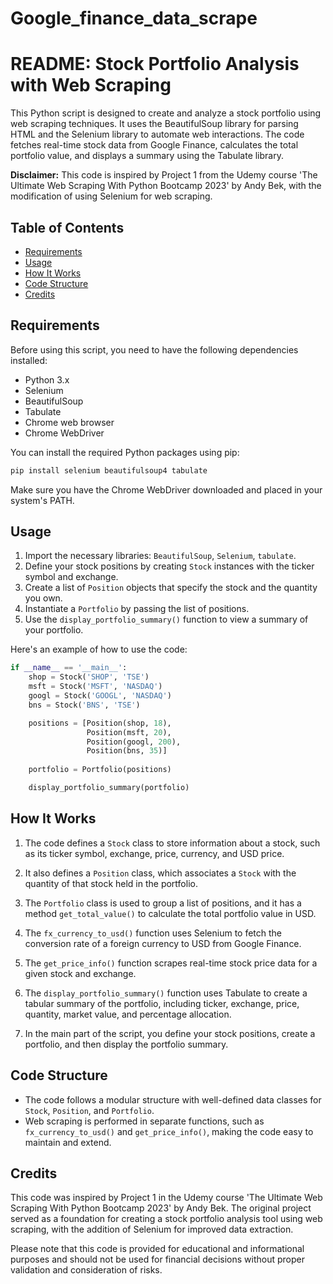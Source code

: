 # Google_finance_data_scrape
# README: Stock Portfolio Analysis with Web Scraping

This Python script is designed to create and analyze a stock portfolio using web scraping techniques. It uses the BeautifulSoup library for parsing HTML and the Selenium library to automate web interactions. The code fetches real-time stock data from Google Finance, calculates the total portfolio value, and displays a summary using the Tabulate library.

**Disclaimer:** This code is inspired by Project 1 from the Udemy course 'The Ultimate Web Scraping With Python Bootcamp 2023' by Andy Bek, with the modification of using Selenium for web scraping.

## Table of Contents
- [Requirements](#requirements)
- [Usage](#usage)
- [How It Works](#how-it-works)
- [Code Structure](#code-structure)
- [Credits](#credits)

## Requirements
Before using this script, you need to have the following dependencies installed:
- Python 3.x
- Selenium
- BeautifulSoup
- Tabulate
- Chrome web browser
- Chrome WebDriver

You can install the required Python packages using pip:

```bash
pip install selenium beautifulsoup4 tabulate
```

Make sure you have the Chrome WebDriver downloaded and placed in your system's PATH.

## Usage
1. Import the necessary libraries: `BeautifulSoup`, `Selenium`, `tabulate`.
2. Define your stock positions by creating `Stock` instances with the ticker symbol and exchange.
3. Create a list of `Position` objects that specify the stock and the quantity you own.
4. Instantiate a `Portfolio` by passing the list of positions.
5. Use the `display_portfolio_summary()` function to view a summary of your portfolio.

Here's an example of how to use the code:

```python
if __name__ == '__main__':
    shop = Stock('SHOP', 'TSE')
    msft = Stock('MSFT', 'NASDAQ')
    googl = Stock('GOOGL', 'NASDAQ')
    bns = Stock('BNS', 'TSE')

    positions = [Position(shop, 18),
                 Position(msft, 20),
                 Position(googl, 200),
                 Position(bns, 35)]
    
    portfolio = Portfolio(positions)

    display_portfolio_summary(portfolio)
```

## How It Works
1. The code defines a `Stock` class to store information about a stock, such as its ticker symbol, exchange, price, currency, and USD price.

2. It also defines a `Position` class, which associates a `Stock` with the quantity of that stock held in the portfolio.

3. The `Portfolio` class is used to group a list of positions, and it has a method `get_total_value()` to calculate the total portfolio value in USD.

4. The `fx_currency_to_usd()` function uses Selenium to fetch the conversion rate of a foreign currency to USD from Google Finance.

5. The `get_price_info()` function scrapes real-time stock price data for a given stock and exchange.

6. The `display_portfolio_summary()` function uses Tabulate to create a tabular summary of the portfolio, including ticker, exchange, price, quantity, market value, and percentage allocation.

7. In the main part of the script, you define your stock positions, create a portfolio, and then display the portfolio summary.

## Code Structure
- The code follows a modular structure with well-defined data classes for `Stock`, `Position`, and `Portfolio`.
- Web scraping is performed in separate functions, such as `fx_currency_to_usd()` and `get_price_info()`, making the code easy to maintain and extend.

## Credits
This code was inspired by Project 1 in the Udemy course 'The Ultimate Web Scraping With Python Bootcamp 2023' by Andy Bek. The original project served as a foundation for creating a stock portfolio analysis tool using web scraping, with the addition of Selenium for improved data extraction.

Please note that this code is provided for educational and informational purposes and should not be used for financial decisions without proper validation and consideration of risks.
